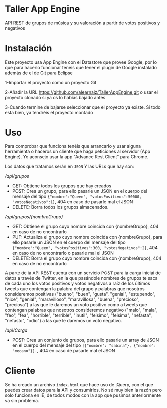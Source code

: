 Taller App Engine
===============

API REST de grupos de música y su valoración a partir de votos positivos y negativos

Instalación
===========

Este proyecto usa App Engine con el Datastore que provee Google, por lo que para hacerlo funcionar teneis que tener el plugin de Google instalado además de el de Git para Eclipse

1-Importar el proyecto como un proyecto Git

2-Añadir la URL https://github.com/alearnaiz/TallerAppEngine.git o usar el proyecto clonado si ya os lo habías bajado antes

3-Cuando termine de bajarse seleccionar que el proyecto ya existe. Si todo esta bien, ya tendréis el proyecto montado

Uso
===

Para comprobar que funciona tenéis que arrancarlo y usar alguna herramienta o haceros un cliente que haga peticiones al servidor (App Engine). Yo aconsejo usar la app "Advance Rest Client" para Chrome.

Los datos que tratamos serán en `JSON` Y las URLs que hay son:

*/api/grupos*
* GET: Obtiene todos los grupos que hay creados
* POST: Crea un grupo, para ello pasarle un JSON en el cuerpo del mensaje del tipo `{"nombre":"Queen", "votosPositivos":50000, "votosNegativos":1}`, 404 en caso de pasarle mal el JSON
* DELETE: Borra todos los grupos almacenados.

*/api/grupos/{nombreGrupo}*
* GET: Obtiene el grupo cuyo nombre coincida con {nombreGrupo}, 404 en caso de no encontrarlo
* PUT: Actualiza el grupo cuyo nombre coincida con {nombreGrupo}, para ello pasarle un JSON en el cuerpo del mensaje del tipo `{"nombre":"Queen", "votosPositivos":300, "votosNegativos":2}`, 404 en caso de no encontrarlo o pasarle mal el JSON
* DELETE: Borra el grupo cuyo nombre coincida con {nombreGrupo}, 404 en caso de no encontrarlo

A parte de la API REST cuenta con un servicio POST para la carga inicial de datos a través de Twitter, en la que pasándole nombres de grupos te saca de cada uno los votos positivos y votos negativos a raíz de los últimos tweets que contengan la palabra del grupo y palabras que nosotros consideremos positivas ("bueno", "buen", "gusta", "genial", "estupendo", "nice", "genial", "maravilloso", "maravillosa", "buena", "precioso", "preciosa") a las que le daremos un voto positivo como a tweets que contengan palabras que nosotros consideremos negativo ("malo", "mala", "feo", "fea", "horrible", "terrible", "inutil", "feisimo", "feisima", "nefasta", "nefasto", "odio") a las que le daremos un voto negativo.

*/api/Carga*

* POST: Crea un conjunto de grupos, para ello pasarle un array de JSON en el cuerpo del mensaje del tipo `[{"nombre": "sabina"}, {"nombre": "mecano"}].`, 404 en caso de pasarle mal el JSON

Cliente
=======

Se ha creado un archivo `index.html` que hace uso de jQuery, con el que puedes crear datos para la API y consumirlos. No sé muy bien la razón pero solo funciona en IE, de todos modos con la app que pusimos anteriormente va sin problema.
